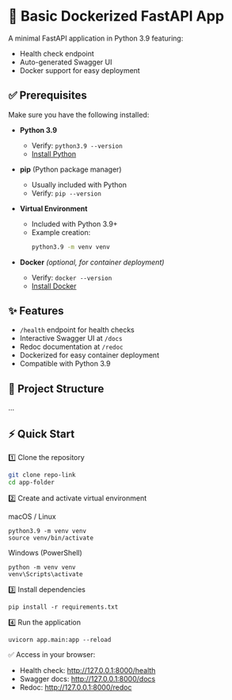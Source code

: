 # 🚀 Basic Dockerized FastAPI App

A minimal FastAPI application in Python 3.9 featuring:

- Health check endpoint
- Auto-generated Swagger UI
- Docker support for easy deployment


## ✅ Prerequisites

Make sure you have the following installed:

- **Python 3.9**  
  - Verify: `python3.9 --version`  
  - [Install Python](https://www.python.org/downloads/)

- **pip** (Python package manager)  
  - Usually included with Python  
  - Verify: `pip --version`

- **Virtual Environment**  
  - Included with Python 3.9+  
  - Example creation:
    ```bash
    python3.9 -m venv venv
    ```

- **Docker** *(optional, for container deployment)*  
  - Verify: `docker --version`  
  - [Install Docker](https://docs.docker.com/get-docker/)



## ✨ Features

- `/health` endpoint for health checks
- Interactive Swagger UI at `/docs`
- Redoc documentation at `/redoc`
- Dockerized for easy container deployment
- Compatible with Python 3.9



## 📁 Project Structure

...


## ⚡ Quick Start
1️⃣ Clone the repository
``` bash
git clone repo-link
cd app-folder
```
2️⃣ Create and activate virtual environment

macOS / Linux
```
python3.9 -m venv venv
source venv/bin/activate
```

Windows (PowerShell)
```
python -m venv venv
venv\Scripts\activate
```

3️⃣ Install dependencies
```
pip install -r requirements.txt
```

4️⃣ Run the application
```
uvicorn app.main:app --reload
```

✅ Access in your browser:
* Health check: http://127.0.0.1:8000/health
* Swagger docs: http://127.0.0.1:8000/docs
* Redoc: http://127.0.0.1:8000/redoc